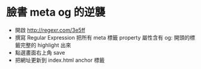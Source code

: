 # 臉書 meta og 的逆襲

 - 開啟 http://regexr.com/3e5ff
 - 撰寫 Regular Expression 把所有 meta 標籤 property 屬性含有 og: 開頭的標籤完整的 highlight 出來
 - 點選畫面右上角 save
 - 把網址更新到 index.html anchor 標籤
